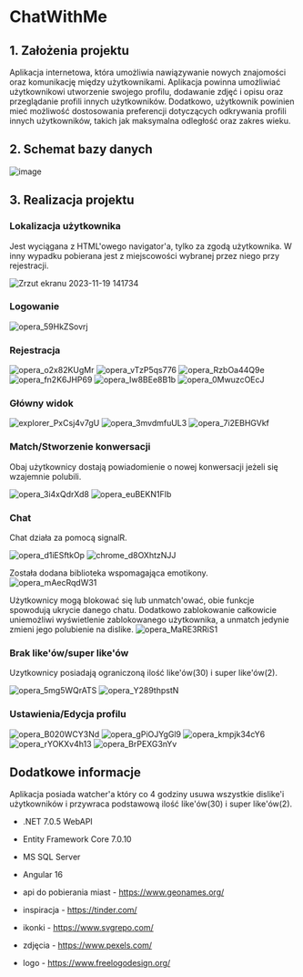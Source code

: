 # ChatWithMe

## 1. Założenia projektu
Aplikacja internetowa, która umożliwia nawiązywanie nowych znajomości oraz komunikację między użytkownikami. Aplikacja powinna umożliwiać użytkownikowi utworzenie swojego profilu, dodawanie zdjęć i opisu oraz przeglądanie profili innych użytkowników. Dodatkowo, użytkownik powinien mieć możliwość dostosowania preferencji dotyczących odkrywania profili innych użytkowników, takich jak maksymalna odległość oraz zakres wieku.

## 2. Schemat bazy danych
![image](https://github.com/corosto/ChatWithMe/assets/72280222/296beee1-90b2-4d80-a924-649f02de487d)

## 3. Realizacja projektu

### Lokalizacja użytkownika
Jest wyciągana z HTML'owego navigator'a, tylko za zgodą użytkownika. W inny wypadku pobierana jest z miejscowości wybranej przez niego przy rejestracji.

![Zrzut ekranu 2023-11-19 141734](https://github.com/corosto/ChatWithMe/assets/72280222/27a0080d-4893-46cd-8a27-da982ddd3a9e)

### Logowanie
![opera_59HkZSovrj](https://github.com/corosto/ChatWithMe/assets/72280222/54205238-89bd-4d68-a9fb-021b52570ab4)

### Rejestracja
![opera_o2x82KUgMr](https://github.com/corosto/ChatWithMe/assets/72280222/ea1f4ad4-f3bf-408d-8485-df016a531364)
![opera_vTzP5qs776](https://github.com/corosto/ChatWithMe/assets/72280222/4bcfea9e-af81-4ba4-a475-cd9d02a94dbb)
![opera_RzbOa44Q9e](https://github.com/corosto/ChatWithMe/assets/72280222/d231d51a-3320-4ed3-9e8b-348bbc66c974)
![opera_fn2K6JHP69](https://github.com/corosto/ChatWithMe/assets/72280222/610ebd99-2319-4367-b0ec-b776d49f2779)
![opera_Iw8BEe8B1b](https://github.com/corosto/ChatWithMe/assets/72280222/59655a79-b4e6-41a1-9d46-deaf2fff0b60)
![opera_0MwuzcOEcJ](https://github.com/corosto/ChatWithMe/assets/72280222/9a34d760-bac8-40ac-a359-aa772d8ff29a)

### Główny widok
![explorer_PxCsj4v7gU](https://github.com/corosto/ChatWithMe/assets/72280222/b7423863-5bb3-4743-92a0-18580559220b)
![opera_3mvdmfuUL3](https://github.com/corosto/ChatWithMe/assets/72280222/dcdd4d2c-8122-474d-ab7f-39526dfd6772)
![opera_7i2EBHGVkf](https://github.com/corosto/ChatWithMe/assets/72280222/0f83a4fd-8a5a-4d22-9213-e9b77b64067a)

### Match/Stworzenie konwersacji
Obaj użytkownicy dostają powiadomienie o nowej konwersacji jeżeli się wzajemnie polubili.

![opera_3i4xQdrXd8](https://github.com/corosto/ChatWithMe/assets/72280222/0e8f8353-68df-450e-bb69-ff2db9f3b7a3)
![opera_euBEKN1FIb](https://github.com/corosto/ChatWithMe/assets/72280222/31466a9c-b53a-47eb-b96c-2a610f87eb28)

### Chat
Chat działa za pomocą signalR.

![opera_d1iESftkOp](https://github.com/corosto/ChatWithMe/assets/72280222/a38aa41f-16ec-44e6-ab06-36dc4738bd41)
![chrome_d8OXhtzNJJ](https://github.com/corosto/ChatWithMe/assets/72280222/f1fb0804-28ea-4a40-86c9-26a615c528de)

Została dodana biblioteka wspomagająca emotikony.
![opera_mAecRqdW31](https://github.com/corosto/ChatWithMe/assets/72280222/c08118c9-b854-4615-a956-c06a0e867e73)

Użytkownicy mogą blokować się lub unmatch'ować, obie funkcje spowodują ukrycie danego chatu.
Dodatkowo zablokowanie całkowicie uniemożliwi wyświetlenie zablokowanego użytkownika, a unmatch jedynie zmieni jego polubienie na dislike.
![opera_MaRE3RRiS1](https://github.com/corosto/ChatWithMe/assets/72280222/b6bb5a41-0856-49f3-895a-5884b91cf2ee)

### Brak like'ów/super like'ów
Uzytkownicy posiadają ograniczoną ilość like'ów(30) i super like'ów(2).

![opera_5mg5WQrATS](https://github.com/corosto/ChatWithMe/assets/72280222/8305ea6c-f90f-456a-8447-01fffe383dd6)
![opera_Y289thpstN](https://github.com/corosto/ChatWithMe/assets/72280222/18dde783-0498-4a43-b463-c6c2cb9bc09f)

### Ustawienia/Edycja profilu
![opera_B020WCY3Nd](https://github.com/corosto/ChatWithMe/assets/72280222/e62a485d-2775-42ce-ad09-f5df2ed889af)
![opera_gPiOJYgGl9](https://github.com/corosto/ChatWithMe/assets/72280222/5fb74a50-e8e7-475c-974b-9902e5a4aa7d)
![opera_kmpjk34cY6](https://github.com/corosto/ChatWithMe/assets/72280222/424f7a63-93e1-4c99-b41a-56cb1869a620)
![opera_rYOKXv4h13](https://github.com/corosto/ChatWithMe/assets/72280222/2f17b0e7-5312-428c-8ca2-d32edfd191ab)
![opera_BrPEXG3nYv](https://github.com/corosto/ChatWithMe/assets/72280222/108c226b-a3e8-4c49-8bc2-af87ec84c03a)


## Dodatkowe informacje
Aplikacja posiada watcher'a który co 4 godziny usuwa wszystkie dislike'i użytkowników i przywraca podstawową ilość like'ów(30) i super like'ów(2).


* .NET 7.0.5 WebAPI
* Entity Framework Core 7.0.10
* MS SQL Server
* Angular 16

* api do pobierania miast - https://www.geonames.org/
* inspiracja - https://tinder.com/
* ikonki - https://www.svgrepo.com/
* zdjęcia - https://www.pexels.com/
* logo - https://www.freelogodesign.org/
